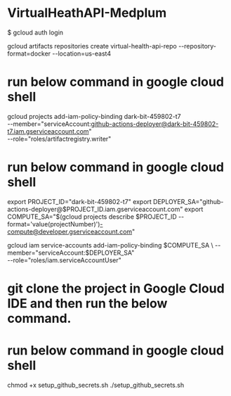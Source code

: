 # VirtualHeathAPI-Medplum

$ gcloud auth login

gcloud artifacts repositories create virtual-health-api-repo --repository-format=docker --location=us-east4

# run below command in google cloud shell
  gcloud projects add-iam-policy-binding dark-bit-459802-t7 \
  --member="serviceAccount:github-actions-deployer@dark-bit-459802-t7.iam.gserviceaccount.com" \
  --role="roles/artifactregistry.writer"

# run below command in google cloud shell
export PROJECT_ID="dark-bit-459802-t7"
export DEPLOYER_SA="github-actions-deployer@$PROJECT_ID.iam.gserviceaccount.com"
export COMPUTE_SA="$(gcloud projects describe $PROJECT_ID --format='value(projectNumber)')-compute@developer.gserviceaccount.com"

gcloud iam service-accounts add-iam-policy-binding $COMPUTE_SA \
  --member="serviceAccount:$DEPLOYER_SA" \
  --role="roles/iam.serviceAccountUser"

# git clone the project in Google Cloud IDE and then run the below command.
# run below command in google cloud shell
chmod +x setup_github_secrets.sh
./setup_github_secrets.sh
